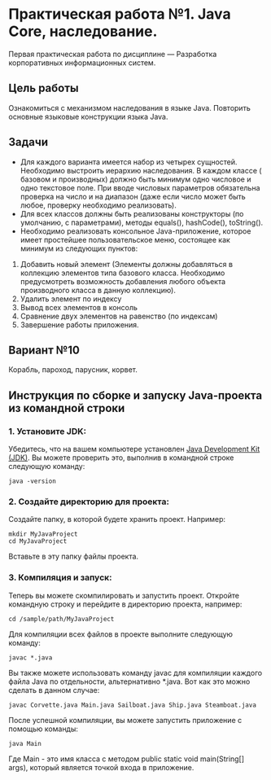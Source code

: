 # Практическая работа №1. Java Core, наследование.

Первая практическая работа по дисциплине — Разработка корпоративных информационных систем.

## Цель работы

Ознакомиться с механизмом наследования в языке Java. Повторить основные языковые конструкции языка Java.

## Задачи

- Для каждого варианта имеется набор из четырех сущностей. Необходимо выстроить иерархию наследования. В каждом классе (
  базовом и производных) должно быть минимум одно числовое и одно текстовое поле. При вводе числовых параметров
  обязательна проверка на число и на диапазон (даже если число может быть любое, проверку необходимо реализовать).
- Для всех классов должны быть реализованы конструкторы (по умолчанию, с параметрами), методы equals(), hashCode(),
  toString().
- Необходимо реализовать консольное Java-приложение, которое имеет простейшее пользовательское меню, состоящее как
  минимум из следующих пунктов:

1. Добавить новый элемент (Элементы должны добавляться в коллекцию элементов типа базового класса. Необходимо
   предусмотреть возможность добавления любого объекта производного класса в данную коллекцию).
2. Удалить элемент по индексу
3. Вывод всех элементов в консоль
4. Сравнение двух элементов на равенство (по индексам)
5. Завершение работы приложения.

## Вариант №10

Корабль, пароход, парусник, корвет.

## Инструкция по сборке и запуску Java-проекта из командной строки
### 1. Установите JDK:
Убедитесь, что на вашем компьютере установлен [Java Development Kit (JDK)](https://www.oracle.com/java/technologies/downloads/). Вы можете проверить это, выполнив в командной строке следующую команду:
```
java -version
```
### 2. Создайте директорию для проекта:
Создайте папку, в которой будете хранить проект. Например:
```
mkdir MyJavaProject
cd MyJavaProject
```
Вставьте в эту папку файлы проекта.

### 3. Компиляция и запуск:
Теперь вы можете скомпилировать и запустить проект. Откройте командную строку и перейдите в директорию проекта, например:
```
cd /sample/path/MyJavaProject
```
Для компиляции всех файлов в проекте выполните следующую команду:
```
javac *.java
```

Вы также можете использовать команду javac для компиляции каждого файла Java по отдельности, альтернативно *.java. 
Вот как это можно сделать в данном случае:
```
javac Corvette.java Main.java Sailboat.java Ship.java Steamboat.java
```

После успешной компиляции, вы можете запустить приложение с помощью команды:
```
java Main
```
Где Main - это имя класса с методом public static void main(String[] args), который является точкой входа в приложение.
 